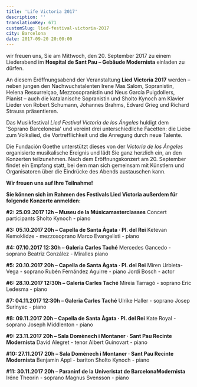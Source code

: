 ```yaml
---
title: 'Life Victoria 2017'
description: ''
translationKey: 671
customSlug: lied-festival-victoria-2017
city: Barcelona
date: 2017-09-20 20:00:00
---
```


wir freuen uns, Sie am Mittwoch, den 20. September 2017 zu einem Liederabend im <strong>Hospital de Sant Pau – Gebäude Modernista</strong> einladen zu dürfen.

An diesem Eröffnungsabend der Veranstaltung <strong>Lied Victoria 2017</strong> werden – neben jungen den Nachwuchstalenten Irene Mas Salom, Sopranistin, Helena Ressurreiçao, Mezzosopranistin und Neus García Puigdollers, Pianist – auch die katalanische Sopranistin und Sholto Kynoch am Klavier Lieder von Robert Schumann, Johannes Brahms, Edvard Grieg und Richard Strauss präsentieren.

Das Musikfestival <em>Lied Festival Victoria de los Ángeles</em> huldigt dem 'Soprano Barcelonesa' und vereint drei unterschiedliche Facetten: die Liebe zum Volkslied, die Vortrefflichkeit und die Anregung durch neue Talente.

Die Fundación Goethe unterstützt dieses von der <em>Victoria de los Ángeles</em> organisierte musikalische Ereignis und lädt Sie ganz herzlich ein, an den Konzerten teilzunehmen. Nach dem Eröffnungskonzert am 20. September findet ein Empfang statt, bei dem man sich gemeinsam mit Künstlern und Organisatoren über die Eindrücke des Abends austauschen kann.

<strong>Wir freuen uns auf Ihre Teilnahme!</strong>

<div class="line"></div> <strong>Sie können sich im Rahmen des Festivals Lied Victoria außerdem für folgende Konzerte anmelden:</strong>

<strong>#2: 25.09.2017 12h – Museu de la Músicamasterclasses</strong> Concert participants Sholto Kynoch - piano

<strong>#3: 05.10.2017 20h – Capella de Santa Àgata · Pl. del Rei</strong> Ketevan Kemoklidze - mezzosoprano Marco Evangelisti - piano

<strong>#4: 07.10.2017 12:30h – Galeria Carles Taché</strong> Mercedes Gancedo - soprano Beatriz González - Miralles piano

<strong>#5: 20.10.2017 20h – Capella de Santa Àgata · Pl. del Rei</strong> Miren Urbieta-Vega - soprano Rubén Fernández Aguirre - piano Jordi Bosch - actor

<strong>#6: 28.10.2017 12:30h – Galeria Carles Taché</strong> Mireia Tarragó - soprano Eric Ledesma - piano

<strong>#7: 04.11.2017 12:30h – Galeria Carles Taché</strong> Ulrike Haller - soprano Josep Surinyac - piano

<strong>#8: 09.11.2017 20h – Capella de Santa Àgata · Pl. del Rei</strong> Kate Royal - soprano Joseph Middlenton - piano

<strong>#9: 23.11.2017 20h – Sala Domènech i Montaner · Sant Pau Recinte Modernista</strong> David Alegret - tenor Albert Guinovart - piano

<strong>#10: 27.11.2017 20h – Sala Domènech i Montaner · Sant Pau Recinte Modernista</strong> Benjamin Appl - baríton Sholto Kynoch - piano

<strong>#11: 30.11.2017 20h – Paraninf de la Univeristat de BarcelonaModernista</strong> Iréne Theorin - soprano Magnus Svensson - piano
